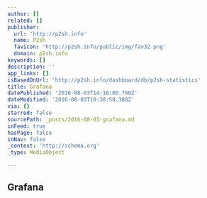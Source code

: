 ```yaml
---
author: []
related: []
publisher:
  url: 'http://p2sh.info'
  name: P2sh
  favicon: 'http://p2sh.info/public/img/fav32.png'
  domain: p2sh.info
keywords: []
description: ''
app_links: []
isBasedOnUrl: 'http://p2sh.info/dashboard/db/p2sh-statistics'
title: Grafana
datePublished: '2016-08-03T14:16:00.760Z'
dateModified: '2016-08-03T10:38:58.388Z'
via: {}
starred: false
sourcePath: _posts/2016-08-03-grafana.md
inFeed: true
hasPage: false
inNav: false
_context: 'http://schema.org'
_type: MediaObject

---
```

<article style=""><h1>Grafana</h1></article>